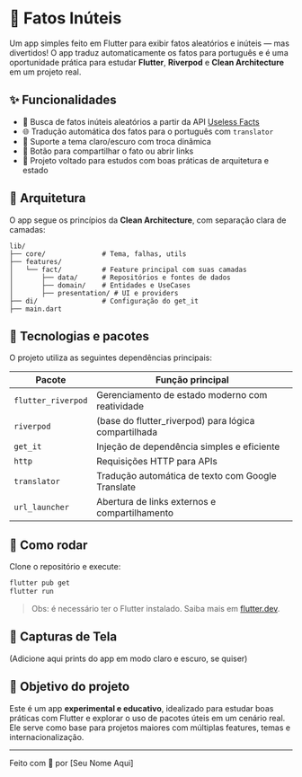 
# 📱 Fatos Inúteis

Um app simples feito em Flutter para exibir fatos aleatórios e inúteis — mas divertidos! O app traduz automaticamente os fatos para português e é uma oportunidade prática para estudar **Flutter**, **Riverpod** e **Clean Architecture** em um projeto real.

## ✨ Funcionalidades

- 🔄 Busca de fatos inúteis aleatórios a partir da API [Useless Facts](https://uselessfacts.jsph.pl/)
- 🌐 Tradução automática dos fatos para o português com `translator`
- 🎨 Suporte a tema claro/escuro com troca dinâmica
- 🔗 Botão para compartilhar o fato ou abrir links
- 🧠 Projeto voltado para estudos com boas práticas de arquitetura e estado

## 🧱 Arquitetura

O app segue os princípios da **Clean Architecture**, com separação clara de camadas:

```
lib/
├── core/              # Tema, falhas, utils
├── features/
│   └── fact/          # Feature principal com suas camadas
│       ├── data/      # Repositórios e fontes de dados
│       ├── domain/    # Entidades e UseCases
│       ├── presentation/ # UI e providers
├── di/                # Configuração do get_it
├── main.dart
```

## 🧰 Tecnologias e pacotes

O projeto utiliza as seguintes dependências principais:

| Pacote           | Função principal                              |
|------------------|-----------------------------------------------|
| `flutter_riverpod` | Gerenciamento de estado moderno com reatividade |
| `riverpod`         | (base do flutter_riverpod) para lógica compartilhada |
| `get_it`           | Injeção de dependência simples e eficiente    |
| `http`             | Requisições HTTP para APIs                    |
| `translator`       | Tradução automática de texto com Google Translate |
| `url_launcher`     | Abertura de links externos e compartilhamento |

## 🚀 Como rodar

Clone o repositório e execute:

```bash
flutter pub get
flutter run
```

> Obs: é necessário ter o Flutter instalado. Saiba mais em [flutter.dev](https://flutter.dev).

## 📸 Capturas de Tela

(Adicione aqui prints do app em modo claro e escuro, se quiser)

## 🧪 Objetivo do projeto

Este é um app **experimental e educativo**, idealizado para estudar boas práticas com Flutter e explorar o uso de pacotes úteis em um cenário real. Ele serve como base para projetos maiores com múltiplas features, temas e internacionalização.

---

Feito com 💙 por [Seu Nome Aqui]
